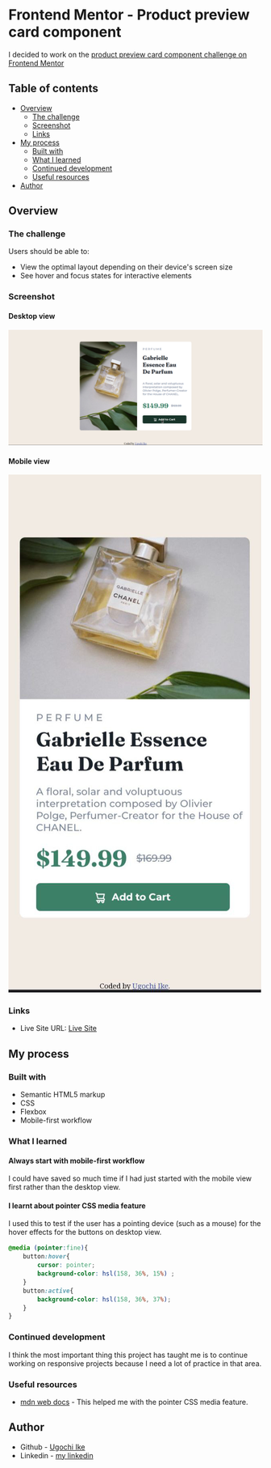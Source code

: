# Frontend Mentor - Product preview card component

I decided to work on the [product preview card component challenge on Frontend Mentor](https://www.frontendmentor.io/challenges/product-preview-card-component-GO7UmttRfa)

## Table of contents

- [Overview](#overview)
  - [The challenge](#the-challenge)
  - [Screenshot](#screenshot)
  - [Links](#links)
- [My process](#my-process)
  - [Built with](#built-with)
  - [What I learned](#what-i-learned)
  - [Continued development](#continued-development)
  - [Useful resources](#useful-resources)
- [Author](#author)



## Overview

### The challenge

Users should be able to:

- View the optimal layout depending on their device's screen size
- See hover and focus states for interactive elements

### Screenshot

#### Desktop view

![](/screenshots/desktop-screenshot.png)

#### Mobile view

![](/screenshots/mobile-screenshot.png)

### Links

- Live Site URL: [Live Site](https://noneofurbuzz.github.io/product-preview-card-component/)

## My process

### Built with

- Semantic HTML5 markup
- CSS
- Flexbox
- Mobile-first workflow

### What I learned

#### Always start with mobile-first workflow

I could have saved so much time if I had just started with the mobile view first rather than the desktop view.

#### I learnt about pointer CSS media feature 

I used this to test if the user has a pointing device (such as a mouse) for the hover effects for the buttons on desktop view.

```css
@media (pointer:fine){
    button:hover{
        cursor: pointer;
        background-color: hsl(158, 36%, 15%) ;
    }
    button:active{
        background-color: hsl(158, 36%, 37%);
    }
}
```
### Continued development

I think the most important thing this project has taught me is to continue working on responsive projects because I need a lot of practice in that area.

### Useful resources

- [mdn web docs](https://developer.mozilla.org/en-US/docs/Web/CSS/@media/pointer) - This helped me with the pointer CSS media feature.

## Author

- Github - [Ugochi Ike](https://github.com/noneofurbuzz)
- Linkedin - [my linkedin](https://www.linkedin.com/in/ugochi-ike-0647aa244/)

